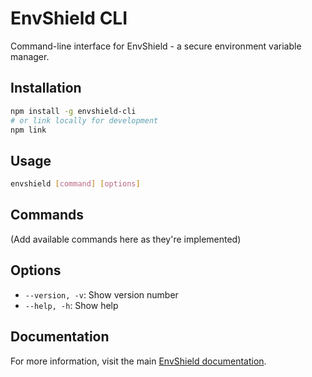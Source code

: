 # EnvShield CLI

Command-line interface for EnvShield - a secure environment variable manager.

## Installation

```bash
npm install -g envshield-cli
# or link locally for development
npm link
```

## Usage

```bash
envshield [command] [options]
```

## Commands

(Add available commands here as they're implemented)

## Options

- `--version, -v`: Show version number
- `--help, -h`: Show help

## Documentation

For more information, visit the main [EnvShield documentation](../README.md).
